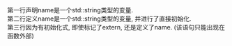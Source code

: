 第一行声明name是一个std::string类型的变量.  
第二行定义name是一个std::string类型的变量, 并进行了直接初始化.  
第三行因为有初始化式, 即使标记了extern, 还是定义了name. (该语句只能出现在函数外部)  